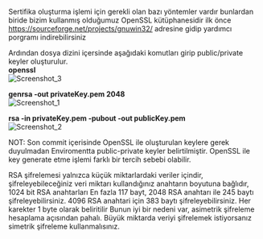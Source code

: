 Sertifika oluşturma işlemi için gerekli olan bazı yöntemler vardır bunlardan biride bizim kullanmış olduğumuz OpenSSL kütüphanesidir
ilk önce https://sourceforge.net/projects/gnuwin32/ adresine gidip yardımcı porgramı indirebilirsiniz

Ardından dosya dizini içersinde aşağıdaki komutları girip public/private keyler oluşturulur.\
**openssl**\
![Screenshot_3](https://user-images.githubusercontent.com/54475720/125471316-ad1b1d06-d14b-4f46-ad97-61cc4d018afd.png)

**genrsa -out privateKey.pem 2048**\
![Screenshot_1](https://user-images.githubusercontent.com/54475720/125290516-1034eb80-e329-11eb-87d9-cde9e22c98e3.png)

**rsa -in privateKey.pem -pubout -out publicKey.pem**\
![Screenshot_2](https://user-images.githubusercontent.com/54475720/125290532-14f99f80-e329-11eb-8453-277f0db0aae8.png)

NOT: Son commit içerisinde OpenSSL ile oluşturulan keylere gerek duyulmadan Enviromentta public-private keyler belirtilmiştir. OpenSSL ile key generate etme işlemi farklı bir tercih sebebi olabilir.



RSA şifrelemesi yalnızca küçük miktarlardaki veriler içindir, şifreleyebileceğiniz veri miktarı kullandığınız anahtarın boyutuna bağlıdır, 
1024 bit RSA anahtarları En fazla 117 bayt, 
2048 RSA anahtarı ile 245 baytı şifreleyebilirsiniz. 
4096 RSA anahtari için 383 baytı şifreleyebilirsiniz. 
Her karekter 1 byte olarak beliritilir
Bunun iyi bir nedeni var, asimetrik şifreleme hesaplama açısından pahalı. Büyük miktarda veriyi şifrelemek istiyorsanız simetrik şifreleme kullanmalısınız.
